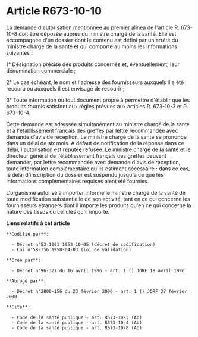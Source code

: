 # Article R673-10-10

La demande d'autorisation mentionnée au premier alinéa de l'article R. 673-10-8 doit être déposée auprès du ministre chargé
de la santé. Elle est accompagnée d'un dossier dont le contenu est défini par un arrêté du ministre chargé de la santé et qui
comporte au moins les informations suivantes :

1° Désignation précise des produits concernés et, éventuellement, leur dénomination commerciale ;

2° Le cas échéant, le nom et l'adresse des fournisseurs auxquels il a été recouru ou auxquels il est envisagé de recourir ;

3° Toute information ou tout document propre à permettre d'établir que les produits fournis satisfont aux règles prévues aux
articles R. 673-10-3 et R. 673-10-4.

Cette demande est adressée simultanément au ministre chargé de la santé et à l'établissement français des greffes par lettre
recommandée avec demande d'avis de réception. Le ministre chargé de la santé se prononce dans un délai de six mois. A défaut
de notification de la réponse dans ce délai, l'autorisation est réputée refusée. Le ministre chargé de la santé et le
directeur général de l'établissement français des greffes peuvent demander, par lettre recommandée avec demande d'avis de
réception, toute information complémentaire qu'ils estiment nécessaire : dans ce cas, le délai d'inscription du dossier est
suspendu jusqu'à ce que les informations complémentaires requises aient été fournies.

L'organisme autorisé à importer informe le ministre chargé de la santé de toute modification substantielle de son activité,
tant en ce qui concerne les fournisseurs étrangers dont il importe les produits qu'en ce qui concerne la nature des tissus ou
cellules qu'il importe.

**Liens relatifs à cet article**

	**Codifié par**:

	  - Décret n°53-1001 1953-10-05 (décret de codification)
	  - Loi n°58-356 1958-04-03 (loi de validation)

	**Créé par**:

	  - Décret n°96-327 du 16 avril 1996 - art. 1 () JORF 18 avril 1996

	**Abrogé par**:

	  - Décret n°2000-156 du 23 février 2000 - art. 1 () JORF 27 février 2000

	**Cite**:

	  - Code de la santé publique - art. R673-10-3 (Ab)
	  - Code de la santé publique - art. R673-10-4 (Ab)
	  - Code de la santé publique - art. R673-10-8 (Ab)
